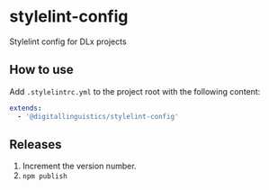 # stylelint-config

Stylelint config for DLx projects

## How to use

Add `.stylelintrc.yml` to the project root with the following content:

```yml
extends:
  - '@digitallinguistics/stylelint-config'
```

## Releases

1. Increment the version number.
2. `npm publish`

